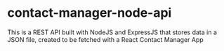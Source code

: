 # contact-manager-node-api
This is a REST API built with NodeJS and ExpressJS that stores data in a JSON file, created to be fetched with a React Contact Manager App 
